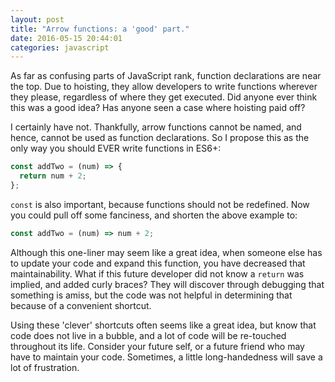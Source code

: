 ```yaml
---
layout: post
title: "Arrow functions: a 'good' part."
date: 2016-05-15 20:44:01
categories: javascript
---
```


As far as confusing parts of JavaScript rank, function declarations are near the top. Due to hoisting, they allow developers to write functions wherever they please, regardless of where they get executed. Did anyone ever think this was a good idea? Has anyone seen a case where hoisting paid off?

I certainly have not. Thankfully, arrow functions cannot be named, and hence, cannot be used as function declarations. So I propose this as the only way you should EVER write functions in ES6+:

```js
const addTwo = (num) => {
  return num + 2;
};
```

`const` is also important, because functions should not be redefined. Now you could pull off some fanciness, and shorten the above example to:

```js
const addTwo = (num) => num + 2;
```

Although this one-liner may seem like a great idea, when someone else has to update your code and expand this function, you have decreased that maintainability. What if this future developer did not know a `return` was implied, and added curly braces? They will discover through debugging that something is amiss, but the code was not helpful in determining that because of a convenient shortcut.

Using these 'clever' shortcuts often seems like a great idea, but know that code does not live in a bubble, and a lot of code will be re-touched throughout its life. Consider your future self, or a future friend who may have to maintain your code. Sometimes, a little long-handedness will save a lot of frustration.

